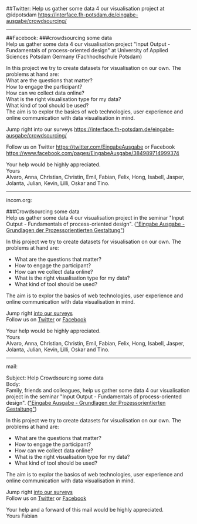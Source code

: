 ##Twitter: 
Help us gather some data 4 our visualisation project at @idpotsdam https://interface.fh-potsdam.de/eingabe-ausgabe/crowdsourcing/  

-------


##Facebook: 
###crowdsourcing some data  
Help us gather some data 4 our visualisation project "Input Output - Fundamentals of process-oriented design" at University of Applied Sciences Potsdam Germany (Fachhochschule Potsdam)  

In this project we try to create datasets for visualisation on our own. The problems at hand are:  
What are the questions that matter?  
How to engage the participant?  
How can we collect data online?  
What is the right visualisation type for my data?  
What kind of tool should be used?  
The aim is to explor the basics of web technologies, user experience and online communication with data visualisation in mind.  

Jump right into our surveys https://interface.fh-potsdam.de/eingabe-ausgabe/crowdsourcing/  

Follow us on Twitter https://twitter.com/EingabeAusgabe or Facebook https://www.facebook.com/pages/EingabeAusgabe/384989714999374

Your help would be highly appreciated.  
Yours  
Alvaro, Anna, Christian, Christin, Emil, Fabian, Felix, Hong, Isabell, Jasper, Jolanta, Julian, Kevin, Lilli, Oskar and Tino.


------


incom.org:  

###Crowdsourcing some data  
Help us gather some data 4 our visualisation project in the seminar "Input Output - Fundamentals of process-oriented design". (["Eingabe Ausgabe - Grundlagen der Prozessorientierten Gestaltung"]( https://incom.org/workspace/5478))  

In this project we try to create datasets for visualisation on our own. The problems at hand are:  

- What are the questions that matter?  
- How to engage the participant?  
- How can we collect data online?  
- What is the right visualisation type for my data?  
- What kind of tool should be used?  

The aim is to explor the basics of web technologies, user experience and online communication with data visualisation in mind.  

Jump right [into our surveys](https://interface.fh-potsdam.de/eingabe-ausgabe/crowdsourcing/)  
Follow us on [Twitter](https://twitter.com/EingabeAusgabe) or [Facebook](https://www.facebook.com/pages/EingabeAusgabe/384989714999374)  

Your help would be highly appreciated.  
Yours  
Alvaro, Anna, Christian, Christin, Emil, Fabian, Felix, Hong, Isabell, Jasper, Jolanta, Julian, Kevin, Lilli, Oskar and Tino.

------


mail:  

Subject:
Help Crowdsourcing some data   
Body:  
Family, friends and colleagues,
help us gather some data 4 our visualisation project in the seminar "Input Output - Fundamentals of process-oriented design". (["Eingabe Ausgabe - Grundlagen der Prozessorientierten Gestaltung"]( https://incom.org/workspace/5478))  

In this project we try to create datasets for visualisation on our own. The problems at hand are:  

- What are the questions that matter?  
- How to engage the participant?  
- How can we collect data online?  
- What is the right visualisation type for my data?  
- What kind of tool should be used?  

The aim is to explor the basics of web technologies, user experience and online communication with data visualisation in mind.  

Jump right [into our surveys](https://interface.fh-potsdam.de/eingabe-ausgabe/crowdsourcing/)  
Follow us on [Twitter](https://twitter.com/EingabeAusgabe) or [Facebook](https://www.facebook.com/pages/EingabeAusgabe/384989714999374)  

Your help and a forward of this mail would be highly appreciated.  
Yours Fabian
